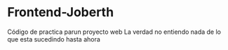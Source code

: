 # Frontend-Joberth
Código de practica parun proyecto web
La verdad no entiendo nada de lo que esta sucedindo hasta ahora
